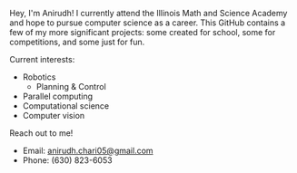 Hey, I'm Anirudh! I currently attend the Illinois Math and Science Academy and hope to pursue computer science as a career. This GitHub contains a few of my more significant projects: some created for school, some for competitions, and some just for fun. 

Current interests:
  - Robotics
    - Planning & Control
  - Parallel computing
  - Computational science
  - Computer vision

Reach out to me!
  - Email: anirudh.chari05@gmail.com
  - Phone: (630) 823-6053
